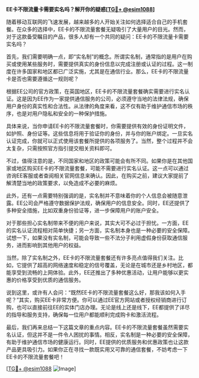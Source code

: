 **EE卡不限流量卡需要实名吗？解开你的疑惑[[TG💪+ @esim1088](https://t.me/s/esim1088)]**

随着移动互联网的飞速发展，越来越多的人开始关注如何选择适合自己的手机套餐。在众多的选择中，EE卡的不限流量套餐无疑吸引了大量用户的目光。然而，对于这款备受瞩目的产品，很多人却有一个共同的疑问：EE卡的不限流量卡需要实名吗？

首先，我们需要明确一点，即“实名制”的概念。所谓实名制，通常指的是用户在购买或使用某些服务时，需要提供真实的身份信息以完成注册或认证的过程。这一制度在许多国家和地区都已广泛实施，尤其是在通信行业。那么，EE卡的不限流量卡是否也需要遵循这一规则呢？

根据EE公司的官方政策，在英国地区，EE卡的不限流量套餐确实需要进行实名认证。这是因为EE作为一家提供通信服务的公司，必须遵守当地的法律法规，确保用户身份的真实性和合法性。从法律的角度来看，这不仅有助于维护通信市场的秩序，也是对用户隐私和安全的一种保护措施。

具体来说，当你申请EE卡的不限流量套餐时，你需要提供有效的身份证明文件，如护照、身份证等。这些信息将用于验证你的身份，并与你的账户绑定。一旦实名认证完成，你就可以正式使用该套餐所提供的各项服务了。当然，整个过程并不会太复杂，只需按照官方指引提交相关资料即可。

不过，值得注意的是，不同国家和地区的政策可能会有所不同。如果你是在其他国家或地区购买EE卡的不限流量套餐，可能不需要进行实名认证。这一点可以通过咨询EE客服或者查阅相关官网信息来确认。因此，在购买之前，建议大家提前了解清楚当地的政策要求，以免造成不必要的麻烦。

此外，还有一点需要特别强调的是，实名制并不意味着你的个人信息会被随意泄露。EE公司会严格遵守数据保护法规，确保用户的信息安全。同时，EE还提供了多种安全措施，比如双重身份验证等，进一步保障用户的账户安全。

对于那些担心实名制带来不便的用户来说，其实大可不必过于担忧。一方面，EE的实名认证流程相对简单快捷；另一方面，实名制本身也是一种必要的安全保障。试想一下，如果没有实名制，可能会导致一些不法分子利用虚假身份获取通信服务，进而影响到其他用户的权益。

当然，除了实名制之外，EE卡的不限流量套餐还有许多亮点值得我们关注。比如，它提供了超高的网络速度和稳定的信号覆盖，无论是在城市还是乡村地区，都能享受到流畅的上网体验。此外，EE还推出了多种优惠活动，让用户能够以更实惠的价格享受到优质的通信服务。

说到这里，或许有人会问：“既然EE卡的不限流量套餐这么好，那我该如何入手呢？”其实，购买EE卡非常方便。你可以通过EE官方网站或者授权经销商进行订购，也可以直接前往EE的实体门店办理。无论是线上还是线下，EE都提供了详尽的指导和服务支持，确保每一位用户都能顺利完成购卡和激活流程。

最后，我们再来总结一下这篇文章的重点内容。EE卡的不限流量套餐虽然需要实名认证，但这并不是一件令人困扰的事情。相反，实名制是一种必要的安全保障，有助于维护通信市场的健康运行。同时，EE提供的优质服务和优惠政策也让这款产品更具吸引力。如果你正在寻找一款既实用又可靠的通信套餐，不妨考虑一下EE卡的不限流量套餐吧！

[[TG💪+ @esim1088](https://t.me/s/esim1088) ![Image](https://i.postimg.cc/4NQfJmqS/Snipaste-2025-05-13-00-14-12.png)]